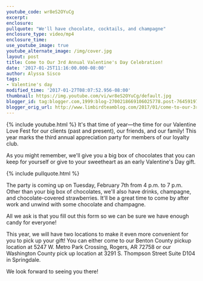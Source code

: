 ```yaml
---
youtube_code: wr8eS2OYuCg
excerpt:
enclosure:
pullquote: "We'll have chocolate, cocktails, and champagne"
enclosure_type: video/mp4
enclosure_time:
use_youtube_image: true
youtube_alternate_image: /img/cover.jpg
layout: post
title: Come to Our 3rd Annual Valentine's Day Celebration!
date: '2017-01-25T11:16:00.000-08:00'
author: Alyssa Sisco
tags:
- Valentine's day
modified_time: '2017-01-27T08:07:52.956-08:00'
thumbnail: https://img.youtube.com/vi/wr8eS2OYuCg/default.jpg
blogger_id: tag:blogger.com,1999:blog-2700218669106025778.post-7645919739785385866
blogger_orig_url: http://www.limbirdteamblog.com/2017/01/come-to-our-3rd-annual-valentines-day_25.html
---
```

{% include youtube.html %}
It's that time of year—the time for our Valentine Love Fest for our clients (past and present), our friends, and our family! This year marks the third annual appreciation party for members of our loyalty club.

 As you might remember, we'll give you a big box of chocolates that you can keep for yourself or give to your sweetheart as an early Valentine's Day gift.

{% include pullquote.html %}

 The party is coming up on Tuesday, February 7th from 4 p.m. to 7 p.m. Other than your big box of chocolates, we'll also have drinks, champagne, and chocolate-covered strawberries. It'll be a great time to come by after work and unwind with some chocolate and champagne.

 All we ask is  that you fill out this form so we can be sure we have enough candy for everyone!

This year, we will have two locations to make it even more convenient for you to pick up your gift! You can either come to our Benton County pickup location at 5247 W. Metro Park Crossing, Rogers, AR 72758 or our Washington County pick up location at 3291 S. Thompson Street Suite D104 in Springdale.

 We look forward to seeing you there!
